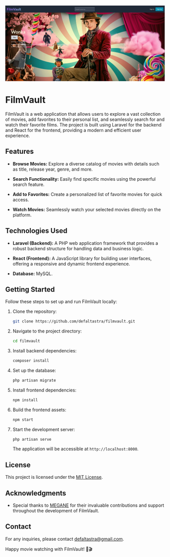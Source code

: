 ![FilmVault Logo](filmvault.png)

# FilmVault

FilmVault is a web application that allows users to explore a vast collection of movies, add favorites to their personal list, and seamlessly search for and watch their favorite films. The project is built using Laravel for the backend and React for the frontend, providing a modern and efficient user experience.

## Features

- **Browse Movies:** Explore a diverse catalog of movies with details such as title, release year, genre, and more.

- **Search Functionality:** Easily find specific movies using the powerful search feature.

- **Add to Favorites:** Create a personalized list of favorite movies for quick access.

- **Watch Movies:** Seamlessly watch your selected movies directly on the platform.

## Technologies Used

- **Laravel (Backend):** A PHP web application framework that provides a robust backend structure for handling data and business logic.

- **React (Frontend):** A JavaScript library for building user interfaces, offering a responsive and dynamic frontend experience.

- **Database:** MySQL.

## Getting Started

Follow these steps to set up and run FilmVault locally:

1. Clone the repository:

   ```bash
   git clone https://github.com/defaltastra/filmvault.git
   ```

2. Navigate to the project directory:

   ```bash
   cd filmvault
   ```

3. Install backend dependencies:

   ```bash
   composer install
   ```

4. Set up the database:

   ```bash
   php artisan migrate
   ```

5. Install frontend dependencies:

   ```bash
   npm install
   ```

6. Build the frontend assets:

   ```bash
   npm start
   ```

7. Start the development server:

   ```bash
   php artisan serve
   ```

   The application will be accessible at `http://localhost:8000`.


## License

This project is licensed under the [MIT License](LICENSE.md).

## Acknowledgments

- Special thanks to [MEGANE](https://github.com/megane0103) for their invaluable contributions and support throughout the development of FilmVault.

## Contact

For any inquiries, please contact [defaltastra@gmail.com](mailto:defaltastra@gmail.com).

Happy movie watching with FilmVault! 🍿🎬
